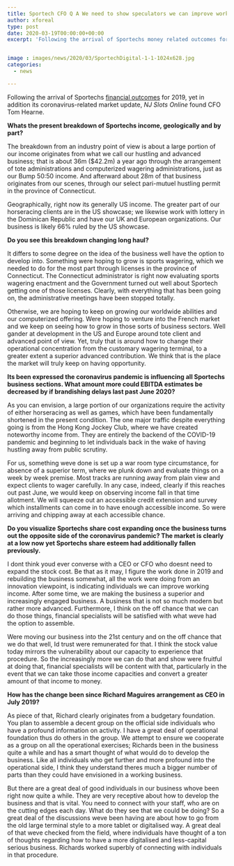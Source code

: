 ```yaml
---
title: Sportech CFO Q A We need to show speculators we can improve working money flow
author: xforeal 
type: post
date: 2020-03-19T00:00:00+00:00
excerpt: 'Following the arrival of Sportechs money related outcomes for 2019, yet in addition its coronavirus-related market update, NJ Slots Online found CFO Tom Hearne '


image : images/news/2020/03/SportechDigital-1-1-1024x628.jpg
categories:
  - news

---
```

Following the arrival of Sportechs [financial outcomes][1] for 2019, yet in addition its coronavirus-related market update, _NJ Slots Online_ found CFO Tom Hearne. 

**Whats the present breakdown of Sportechs income, geologically and by part?** 

The breakdown from an industry point of view is about a large portion of our income originates from what we call our hustling and advanced business; that is about 36m ($42.2m) a year ago through the arrangement of tote administrations and computerized wagering administrations, just as our Bump 50:50 income. And afterward about 28m of that business originates from our scenes, through our select pari-mutuel hustling permit in the province of Connecticut. 

Geographically, right now its generally US income. The greater part of our horseracing clients are in the US showcase; we likewise work with lottery in the Dominican Republic and have our UK and European organizations. Our business is likely 66% ruled by the US showcase. 

**Do you see this breakdown changing long haul?** 

It differs to some degree on the idea of the business well have the option to develop into. Something were hoping to grow is sports wagering, which we needed to do for the most part through licenses in the province of Connecticut. The Connecticut administrator is right now evaluating sports wagering enactment and the Government turned out well about Sportech getting one of those licenses. Clearly, with everything that has been going on, the administrative meetings have been stopped totally. 

Otherwise, we are hoping to keep on growing our worldwide abilities and our computerized offering. Were hoping to venture into the French market and we keep on seeing how to grow in those sorts of business sectors. Well gander at development in the US and Europe around tote client and advanced point of view. Yet, truly that is around how to change their operational concentration from the customary wagering terminal, to a greater extent a superior advanced contribution. We think that is the place the market will truly keep on having opportunity. 

**Its been expressed the coronavirus pandemic is influencing all Sportechs business sections. What amount more could EBITDA estimates be decreased by if brandishing delays last past June 2020?** 

As you can envision, a large portion of our organizations require the activity of either horseracing as well as games, which have been fundamentally shortened in the present condition. The one major traffic despite everything going is from the Hong Kong Jockey Club, where we have created noteworthy income from. They are entirely the backend of the COVID-19 pandemic and beginning to let individuals back in the wake of having hustling away from public scrutiny. 

For us, something weve done is set up a war room type circumstance, for absence of a superior term, where we plunk down and evaluate things on a week by week premise. Most tracks are running away from plain view and expect clients to wager carefully. In any case, indeed, clearly if this reaches out past June, we would keep on observing income fall in that time allotment. We will squeeze out an accessible credit extension and survey which installments can come in to have enough accessible income. So were arriving and chipping away at each accessible chance. 

**Do you visualize Sportechs share cost expanding once the business turns out the opposite side of the coronavirus pandemic? The market is clearly at a low now yet Sportechs share esteem had additionally fallen previously.** 

I dont think youd ever converse with a CEO or CFO who doesnt need to expand the stock cost. Be that as it may, I figure the work done in 2019 and rebuilding the business somewhat, all the work were doing from an innovation viewpoint, is indicating individuals we can improve working income. After some time, we are making the business a superior and increasingly engaged business. A business that is not so much modern but rather more advanced. Furthermore, I think on the off chance that we can do those things, financial specialists will be satisfied with what weve had the option to assemble. 

Were moving our business into the 21st century and on the off chance that we do that well, Id trust were remunerated for that. I think the stock value today mirrors the vulnerability about our capacity to experience that procedure. So the increasingly more we can do that and show were fruitful at doing that, financial specialists will be content with that, particularly in the event that we can take those income capacities and convert a greater amount of that income to money. 

**How has the change been since Richard Maguires arrangement as CEO in July 2019?** 

As piece of that, Richard clearly originates from a budgetary foundation. You plan to assemble a decent group on the official side individuals who have a profound information on activity. I have a great deal of operational foundation thus do others in the group. We attempt to ensure we cooperate as a group on all the operational exercises; Richards been in the business quite a while and has a smart thought of what would do to develop the business. Like all individuals who get further and more profound into the operational side, I think they understand theres much a bigger number of parts than they could have envisioned in a working business. 

But there are a great deal of good individuals in our business whove been right now quite a while. They are very receptive about how to develop the business and that is vital. You need to connect with your staff, who are on the cutting edges each day. What do they see that we could be doing? So a great deal of the discussions weve been having are about how to go from the old large terminal style to a more tablet or digitalised way. A great deal of that weve checked from the field, where individuals have thought of a ton of thoughts regarding how to have a more digitalised and less-capital serious business. Richards worked superbly of connecting with individuals in that procedure.

 [1]: #